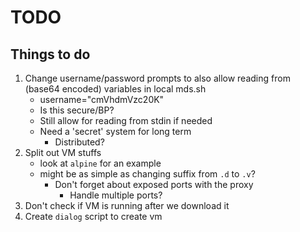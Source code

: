 TODO
====

Things to do
------------

1. Change username/password prompts to also allow reading from (base64 encoded) variables in local mds.sh
    * username="cmVhdmVzc20K" 
    * Is this secure/BP?
    * Still allow for reading from stdin if needed
    * Need a 'secret' system for long term
        * Distributed?
1. Split out VM stuffs
    * look at `alpine` for an example
    * might be as simple as changing suffix from `.d` to `.v`?
        * Don't forget about exposed ports with the proxy
            * Handle multiple ports?
1. Don't check if VM is running after we download it
1. Create `dialog` script to create vm
